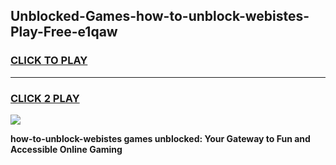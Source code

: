 
## Unblocked-Games-how-to-unblock-webistes-Play-Free-e1qaw
<h3>
<a href="https://premium76.site?title=how-to-unblock-webistes&ref=18A1">CLICK TO PLAY</a></h3>
<hr>

<h3>
<a href="https://premium76.site?title=how-to-unblock-webistes&ref=18A1">CLICK 2 PLAY</a>
  
</h3>

<a href="https://premium76.site?title=how-to-unblock-webistes&ref=18A1"><img src="https://clearcache.store/games.png"></a>


**how-to-unblock-webistes games unblocked: Your Gateway to Fun and Accessible Online Gaming**
